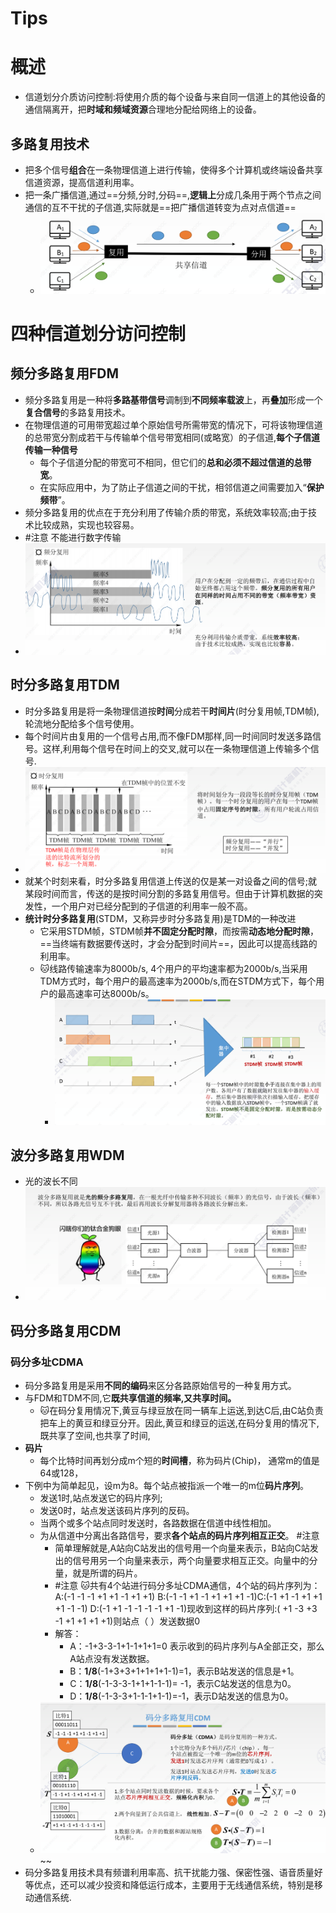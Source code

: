 # Tips

# 概述
- 信道划分介质访问控制:将使用介质的每个设备与来自同一信道上的其他设备的通信隔离开，把**时域和频域资源**合理地分配给网络上的设备。
## 多路复用技术
- 把多个信号**组合**在一条物理信道上进行传输，使得多个计算机或终端设备共享信道资源，提高信道利用率。
- 把一条广播信道,通过==分频,分时,分码==,**逻辑上**分成几条用于两个节点之间通信的互不干扰的子信道,实际就是==把广播信道转变为点对点信道==
	- ![](attachments/Pasted%20image%2020221008201412.png)
<!--SR:!2022-10-16,4,270-->


# 四种信道划分访问控制
## 频分多路复用FDM
- 频分多路复用是一种将**多路基带信号**调制到**不同频率载波**上，再**叠加**形成一个**复合信号**的多路复用技术。
- 在物理信道的可用带宽超过单个原始信号所需带宽的情况下，可将该物理信道的总带宽分割成若干与传输单个信号带宽相同(或略宽）的子信道,**每个子信道传输一种信号**
	- 每个子信道分配的带宽可不相同，但它们的**总和必须不超过信道的总带宽**。
	- 在实际应用中，为了防止子信道之间的干扰，相邻信道之间需要加入“**保护频带**”。
- 频分多路复用的优点在于充分利用了传输介质的带宽，系统效率较高;由于技术比较成熟，实现也较容易。
- #注意 不能进行数字传输
- ![](attachments/Pasted%20image%2020221008201719.png)
## 时分多路复用TDM
- 时分多路复用是将一条物理信道按**时间**分成若干**时间片**(时分复用帧,TDM帧),轮流地分配给多个信号使用。
- 每个时间片由复用的一个信号占用,而不像FDM那样,同一时间同时发送多路信号。这样,利用每个信号在时间上的交叉,就可以在一条物理信道上传输多个信号.
- ![](attachments/Pasted%20image%2020221008202054.png)
- 就某个时刻来看，时分多路复用信道上传送的仅是某一对设备之间的信号;就某段时间而言，传送的是按时间分割的多路复用信号。但由于计算机数据的突发性，一个用户对已经分配到的子信道的利用率一般不高。
- **统计时分多路复用**(STDM，又称异步时分多路复用)是TDM的一种改进
	- 它采用STDM帧，STDM帧**并不固定分配时隙**，而按需**动态地分配时隙**，==当终端有数据要传送时，才会分配到时间片==，因此可以提高线路的利用率。
	- 🐱线路传输速率为8000b/s, 4个用户的平均速率都为2000b/s,当采用TDM方式时，每个用户的最高速率为2000b/s,而在STDM方式下，每个用户的最高速率可达8000b/s。
		- ![](attachments/Pasted%20image%2020221008202242.png)

## 波分多路复用WDM
- 光的波长不同
- ![](attachments/Pasted%20image%2020221008202409.png)
## 码分多路复用CDM

### 码分多址CDMA
- 码分多路复用是采用**不同的编码**来区分各路原始信号的一种复用方式。
- 与FDM和TDM不同,它**既共享信道的频率,又共享时间。**
	- 🐱在码分复用情况下,黄豆与绿豆放在同一辆车上运送,到达C后,由C站负责把车上的黄豆和绿豆分开。因此,黄豆和绿豆的运送,在码分复用的情况下,既共享了空间,也共享了时间,
- **码片**
	- 每个比特时间再划分成m个短的**时间槽**，称为码片(Chip)， 通常m的值是64或128，
- 下例中为简单起见，设m为8。每个站点被指派一个唯一的m位**码片序列**。
	- 发送1时,站点发送它的码片序列;
	- 发送0时，站点发送该码片序列的反码。
	- 当两个或多个站点同时发送时，各路数据在信道中线性相加。
	- 为从信道中分离出各路信号，要求**各个站点的码片序列相互正交**。 #注意
		- 简单理解就是,A站向C站发出的信号用一个向量来表示，B站向C站发出的信号用另一个向量来表示，两个向量要求相互正交。向量中的分量，就是所谓的码片。
		- #注意 🐱共有4个站进行码分多址CDMA通信，4个站的码片序列为：A:(-1 -1 -1 +1 +1 -1 +1 +1) B:(-1 -1 +1 -1 +1 +1 +1 -1)C:(-1 +1 -1 +1 +1 +1 -1 -1) D:(-1 +1 -1 -1 -1 -1 +1 -1)现收到这样的码片序列:( +1 -3 +3 -1 +1 +1 +1 +1)则站点（ ）发送数据0
		- 解答：
			- A：-1+3-3-1+1-1+1+1=0 表示收到的码片序列与A全部正交，那么A站点没有发送数据。
			- B：**1/8**(-1+3+3+1+1+1+1-1)=1，表示B站发送的信息是+1。
			- C：**1/8**(-1-3-3-1+1+1-1-1)= -1，表示C站发送的信息为0。
			- D：**1/8**(-1-3-3+1-1-1+1-1)=-1，表示D站发送的信息为0。
	- ![](attachments/Pasted%20image%2020221008203130.png)~~
- 码分多路复用技术具有频谱利用率高、抗干扰能力强、保密性强、语音质量好等优点，还可以减少投资和降低运行成本，主要用于无线通信系统，特别是移动通信系统.



